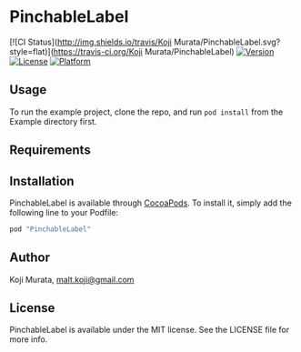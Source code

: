 # PinchableLabel

[![CI Status](http://img.shields.io/travis/Koji Murata/PinchableLabel.svg?style=flat)](https://travis-ci.org/Koji Murata/PinchableLabel)
[![Version](https://img.shields.io/cocoapods/v/PinchableLabel.svg?style=flat)](http://cocoapods.org/pods/PinchableLabel)
[![License](https://img.shields.io/cocoapods/l/PinchableLabel.svg?style=flat)](http://cocoapods.org/pods/PinchableLabel)
[![Platform](https://img.shields.io/cocoapods/p/PinchableLabel.svg?style=flat)](http://cocoapods.org/pods/PinchableLabel)

## Usage

To run the example project, clone the repo, and run `pod install` from the Example directory first.

## Requirements

## Installation

PinchableLabel is available through [CocoaPods](http://cocoapods.org). To install
it, simply add the following line to your Podfile:

```ruby
pod "PinchableLabel"
```

## Author

Koji Murata, malt.koji@gmail.com

## License

PinchableLabel is available under the MIT license. See the LICENSE file for more info.
